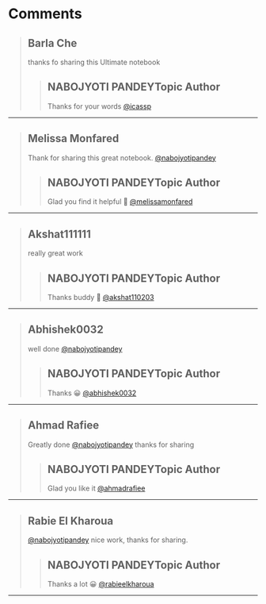 # Comments 

> ## Barla Che
> 
> thanks fo sharing this Ultimate notebook
> 
> 
> 
> > ## NABOJYOTI PANDEYTopic Author
> > 
> > Thanks for your words [@icassp](https://www.kaggle.com/icassp)
> > 
> > 
> > 


---

> ## Melissa Monfared
> 
> Thank for sharing this great notebook. [@nabojyotipandey](https://www.kaggle.com/nabojyotipandey) 
> 
> 
> 
> > ## NABOJYOTI PANDEYTopic Author
> > 
> > Glad you find it helpful 🤩 [@melissamonfared](https://www.kaggle.com/melissamonfared) 
> > 
> > 
> > 


---

> ## Akshat111111
> 
> really great work
> 
> 
> 
> > ## NABOJYOTI PANDEYTopic Author
> > 
> > Thanks buddy 🤩 [@akshat110203](https://www.kaggle.com/akshat110203) 
> > 
> > 
> > 


---

> ## Abhishek0032
> 
> well done [@nabojyotipandey](https://www.kaggle.com/nabojyotipandey) 
> 
> 
> 
> > ## NABOJYOTI PANDEYTopic Author
> > 
> > Thanks 😀 [@abhishek0032](https://www.kaggle.com/abhishek0032) 
> > 
> > 
> > 


---

> ## Ahmad Rafiee
> 
> Greatly done [@nabojyotipandey](https://www.kaggle.com/nabojyotipandey) thanks for sharing
> 
> 
> 
> > ## NABOJYOTI PANDEYTopic Author
> > 
> > Glad you like it [@ahmadrafiee](https://www.kaggle.com/ahmadrafiee) 
> > 
> > 
> > 


---

> ## Rabie El Kharoua
> 
> [@nabojyotipandey](https://www.kaggle.com/nabojyotipandey) nice work, thanks for sharing.
> 
> 
> 
> > ## NABOJYOTI PANDEYTopic Author
> > 
> > Thanks a lot 😀 [@rabieelkharoua](https://www.kaggle.com/rabieelkharoua) 
> > 
> > 
> > 


---

